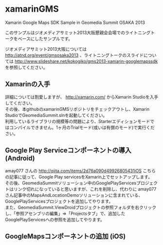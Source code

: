 xamarinGMS
==========

Xamarin Google Maps SDK Sample in Geomedia Summit OSAKA 2013

このサンプルはジオメディアサミット2013大阪懇親会会場でのライトニングトークをベースにしたサンプルです。

ジオメディアサミット2013大阪については http://atnd.org/event/gmsosaka2013 、ライトニングトークのスライドについては http://www.slideshare.net/kokogiko/gms2013-xamarin-googlemapssdk を参照してください。

Xamarinの入手
---------------

詳細については割愛しますが、 http://xamarin.com/ からXamarin Studioを入手してください。  
その後、本githubのxamarinGMSリポジトリをチェックアウトし、Xamarin StudioでGeomediaSummit.slnを起動してください。  
利用しているライブラリの規模等の問題により、Starterエディションモードではコンパイルできません。1ヶ月のTrialモード(或いは有償のモード)で実行ください。

Google Play Serviceコンポーネントの導入 (Android)
---------------
amay077 さんの http://qiita.com/items/2d76a090d49926805431iOS こちらの記事に従って、Google Play servicesをXamarin上でセットアップします。  
その後、GeomediaSummitソリューション中のGooglePlayServicesプロジェクトはリンク切れになっていると思いますが、これを削除し、代わりに
amay077さん記事中のMapsAndLocationDemoソリューションに含まれている、GooglePlayServicesプロジェクトを追加してやります。  
また、GeomediaSummit.ViewDroidプロジェクトの参照フォルダを右クリックし、「参照アセンブリの編集」=>「Projectsタブ」で、追加したGooglePlayServicesへの参照を追加してやります。

GoogleMapsコンポーネントの追加 (iOS)
---------------

